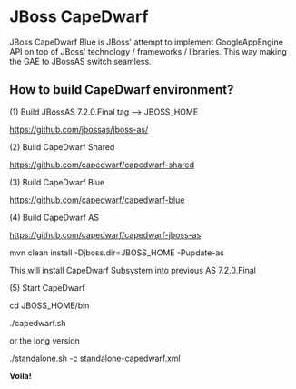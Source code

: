 JBoss CapeDwarf
===============

JBoss CapeDwarf Blue is JBoss' attempt to implement GoogleAppEngine API on top of JBoss' technology / frameworks / libraries.
This way making the GAE to JBossAS switch seamless.


How to build CapeDwarf environment?
-----------------------------------

(1) Build JBossAS 7.2.0.Final tag --> JBOSS_HOME

https://github.com/jbossas/jboss-as/

(2) Build CapeDwarf Shared

https://github.com/capedwarf/capedwarf-shared

(3) Build CapeDwarf Blue

https://github.com/capedwarf/capedwarf-blue

(4) Build CapeDwarf AS

https://github.com/capedwarf/capedwarf-jboss-as

mvn clean install -Djboss.dir=JBOSS_HOME -Pupdate-as

This will install CapeDwarf Subsystem into previous AS 7.2.0.Final

(5) Start CapeDwarf

cd JBOSS_HOME/bin

./capedwarf.sh

or the long version

./standalone.sh -c standalone-capedwarf.xml

**Voila!**
